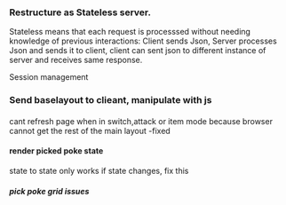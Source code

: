 ### Restructure as Stateless server.
Stateless means that each request is processsed without needing knowledge of previous interactions: Client sends Json, Server processes Json and sends it to client, client can sent json to different instance of server and receives same response.

Session management
### Send baselayout to clieant, manipulate with js



####

cant refresh page when in switch,attack or item mode because
browser cannot get the rest of the main layout
-fixed



#### render picked poke state

state to state only works if state changes, fix this



##### pick poke grid issues